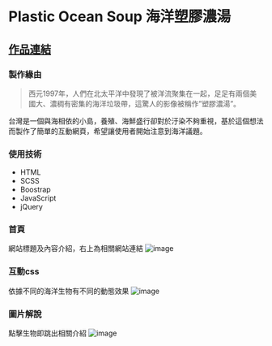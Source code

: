 # Plastic Ocean Soup 海洋塑膠濃湯
[作品連結](https://shelly4415.github.io/PlasticSoup/)
----
### 製作緣由
> 西元1997年，人們在北太平洋中發現了被洋流聚集在一起，足足有兩個美國大、濃稠有密集的海洋垃圾帶，這驚人的影像被稱作”塑膠濃湯”。

台灣是一個與海相依的小島，養殖、海鮮盛行卻對於汙染不夠重視，基於這個想法而製作了簡單的互動網頁，希望讓使用者開始注意到海洋議題。

### 使用技術
* HTML
* SCSS
* Boostrap
* JavaScript
* jQuery

### 首頁
網站標題及內容介紹，右上為相關網站連結
![image](https://github.com/shelly4415/PlasticSoup/blob/master/%E6%88%AA%E5%9C%96/guthub01.jpg)

### 互動css
依據不同的海洋生物有不同的動態效果
![image](https://github.com/shelly4415/PlasticSoup/blob/master/%E6%88%AA%E5%9C%96/guthub02.jpg)

### 圖片解說
點擊生物即跳出相關介紹
![image](https://github.com/shelly4415/PlasticSoup/blob/master/%E6%88%AA%E5%9C%96/guthub03.jpg)
